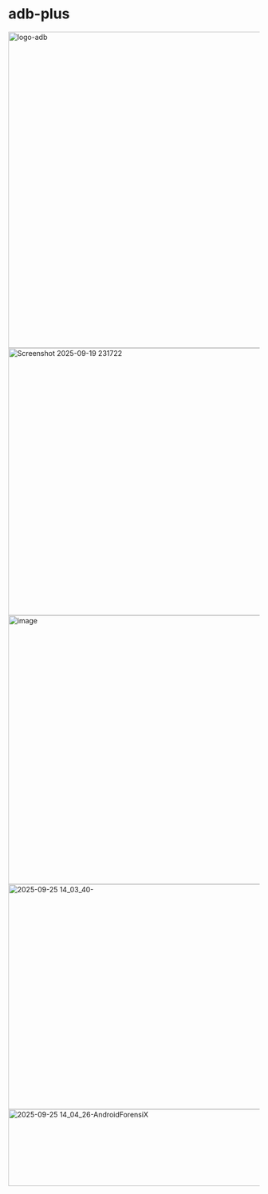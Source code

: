 # adb-plus

<img width="1248" height="634" alt="logo-adb" src="https://github.com/user-attachments/assets/b580c8df-0438-45ca-8bb0-e37a7e0727b6" />

<img width="959" height="536" alt="Screenshot 2025-09-19 231722" src="https://github.com/user-attachments/assets/c44302f9-ff0a-4a1c-a39f-206821658ce2" />

<img width="959" height="539" alt="image" src="https://github.com/user-attachments/assets/ab0ea6fa-b10b-40ce-9682-e59bff9bba29" />

<img width="620" height="451" alt="2025-09-25 14_03_40-" src="https://github.com/user-attachments/assets/509555f3-9d2d-4a23-8f5e-1f4a2111875e" />

<img width="617" height="154" alt="2025-09-25 14_04_26-AndroidForensiX" src="https://github.com/user-attachments/assets/9898c90c-d1a3-490e-98c7-9e3c9a5139e4" />



